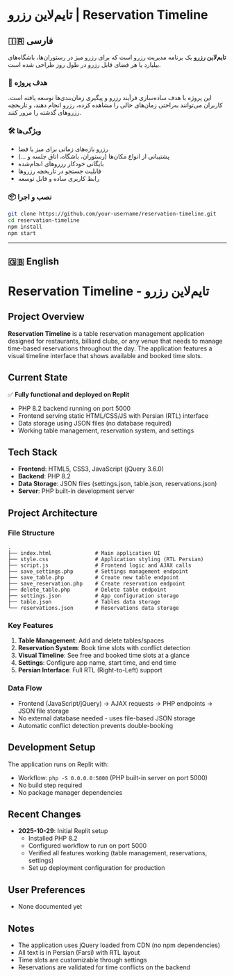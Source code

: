 # تایم‌لاین رزرو | Reservation Timeline

## 🇮🇷 فارسی

**تایم‌لاین رزرو** یک برنامه مدیریت رزرو است که برای رزرو میز در رستوران‌ها، باشگاه‌های بیلیارد یا هر فضای قابل رزرو در طول روز طراحی شده است.

### 🎯 هدف پروژه

این پروژه با هدف ساده‌سازی فرآیند رزرو و پیگیری زمان‌بندی‌ها توسعه یافته است. کاربران می‌توانند به‌راحتی زمان‌های خالی را مشاهده کرده، رزرو انجام دهند، و تاریخچه رزروهای گذشته را مرور کنند.

### 🛠 ویژگی‌ها

- رزرو بازه‌های زمانی برای میز یا فضا  
- پشتیبانی از انواع مکان‌ها (رستوران، باشگاه، اتاق جلسه و ...)  
- بایگانی خودکار رزروهای انجام‌شده  
- قابلیت جستجو در تاریخچه رزروها  
- رابط کاربری ساده و قابل توسعه  

### 📦 نصب و اجرا

```bash
git clone https://github.com/your-username/reservation-timeline.git  
cd reservation-timeline  
npm install  
npm start  
```

---

## 🇬🇧 English
# Reservation Timeline - تایم‌لاین رزرو

## Project Overview
**Reservation Timeline** is a table reservation management application designed for restaurants, billiard clubs, or any venue that needs to manage time-based reservations throughout the day. The application features a visual timeline interface that shows available and booked time slots.

## Current State
✅ **Fully functional and deployed on Replit**
- PHP 8.2 backend running on port 5000
- Frontend serving static HTML/CSS/JS with Persian (RTL) interface
- Data storage using JSON files (no database required)
- Working table management, reservation system, and settings

## Tech Stack
- **Frontend**: HTML5, CSS3, JavaScript (jQuery 3.6.0)
- **Backend**: PHP 8.2
- **Data Storage**: JSON files (settings.json, table.json, reservations.json)
- **Server**: PHP built-in development server

## Project Architecture

### File Structure
```
.
├── index.html              # Main application UI
├── style.css               # Application styling (RTL Persian)
├── script.js               # Frontend logic and AJAX calls
├── save_settings.php       # Settings management endpoint
├── save_table.php          # Create new table endpoint
├── save_reservation.php    # Create reservation endpoint
├── delete_table.php        # Delete table endpoint
├── settings.json           # App configuration storage
├── table.json              # Tables data storage
└── reservations.json       # Reservations data storage
```

### Key Features
1. **Table Management**: Add and delete tables/spaces
2. **Reservation System**: Book time slots with conflict detection
3. **Visual Timeline**: See free and booked time slots at a glance
4. **Settings**: Configure app name, start time, and end time
5. **Persian Interface**: Full RTL (Right-to-Left) support

### Data Flow
- Frontend (JavaScript/jQuery) → AJAX requests → PHP endpoints → JSON file storage
- No external database needed - uses file-based JSON storage
- Automatic conflict detection prevents double-booking

## Development Setup
The application runs on Replit with:
- Workflow: `php -S 0.0.0.0:5000` (PHP built-in server on port 5000)
- No build step required
- No package manager dependencies

## Recent Changes
- **2025-10-29**: Initial Replit setup
  - Installed PHP 8.2
  - Configured workflow to run on port 5000
  - Verified all features working (table management, reservations, settings)
  - Set up deployment configuration for production

## User Preferences
- None documented yet

## Notes
- The application uses jQuery loaded from CDN (no npm dependencies)
- All text is in Persian (Farsi) with RTL layout
- Time slots are customizable through settings
- Reservations are validated for time conflicts on the backend
